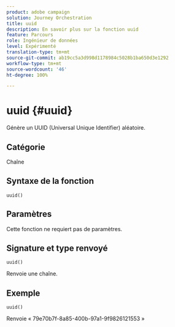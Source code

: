 ```yaml
---
product: adobe campaign
solution: Journey Orchestration
title: uuid
description: En savoir plus sur la fonction uuid
feature: Parcours
role: Ingénieur de données
level: Expérimenté
translation-type: tm+mt
source-git-commit: ab19cc5a3d998d1178984c5028b1ba650d3e1292
workflow-type: tm+mt
source-wordcount: '46'
ht-degree: 100%

---
```



# uuid {#uuid}

Génère un UUID (Universal Unique Identifier) aléatoire.

## Catégorie

Chaîne

## Syntaxe de la fonction

`uuid()`

## Paramètres

Cette fonction ne requiert pas de paramètres.

## Signature et type renvoyé

`uuid()`

Renvoie une chaîne.

## Exemple

`uuid()`

Renvoie « 79e70b7f-8a85-400b-97a1-9f9826121553 »
